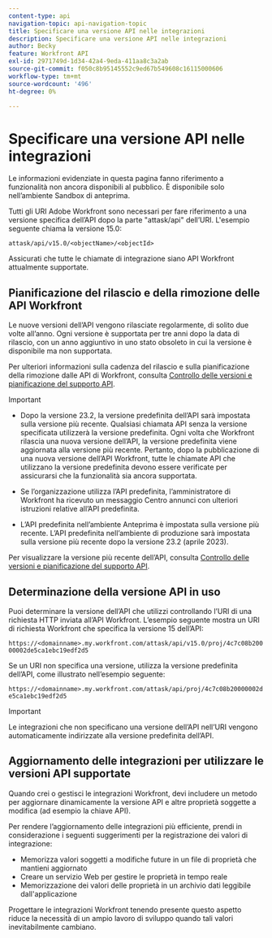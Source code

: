 ```yaml
---
content-type: api
navigation-topic: api-navigation-topic
title: Specificare una versione API nelle integrazioni
description: Specificare una versione API nelle integrazioni
author: Becky
feature: Workfront API
exl-id: 2971749d-1d34-42a4-9eda-411aa8c3a2ab
source-git-commit: f050c8b95145552c9ed67b549608c16115000606
workflow-type: tm+mt
source-wordcount: '496'
ht-degree: 0%

---
```


# Specificare una versione API nelle integrazioni

<span class="preview">Le informazioni evidenziate in questa pagina fanno riferimento a funzionalità non ancora disponibili al pubblico. È disponibile solo nell’ambiente Sandbox di anteprima.</span>

Tutti gli URI Adobe Workfront sono necessari per fare riferimento a una versione specifica dell’API dopo la parte &quot;attask/api&quot; dell’URI. L&#39;esempio seguente chiama la versione 15.0:

`attask/api/v15.0/<objectName>/<objectId>`

Assicurati che tutte le chiamate di integrazione siano API Workfront attualmente supportate.

## Pianificazione del rilascio e della rimozione delle API Workfront

Le nuove versioni dell’API vengono rilasciate regolarmente, di solito due volte all’anno. Ogni versione è supportata per tre anni dopo la data di rilascio, con un anno aggiuntivo in uno stato obsoleto in cui la versione è disponibile ma non supportata.

Per ulteriori informazioni sulla cadenza del rilascio e sulla pianificazione della rimozione dalle API di Workfront, consulta [Controllo delle versioni e pianificazione del supporto API](../../wf-api/api/api-version-support-schedule.md).

>[!IMPORTANT]
>
>* Dopo la versione 23.2, la versione predefinita dell’API sarà impostata sulla versione più recente. Qualsiasi chiamata API senza la versione specificata utilizzerà la versione predefinita. Ogni volta che Workfront rilascia una nuova versione dell’API, la versione predefinita viene aggiornata alla versione più recente. Pertanto, dopo la pubblicazione di una nuova versione dell’API Workfront, tutte le chiamate API che utilizzano la versione predefinita devono essere verificate per assicurarsi che la funzionalità sia ancora supportata.
>
>* Se l’organizzazione utilizza l’API predefinita, l’amministratore di Workfront ha ricevuto un messaggio Centro annunci con ulteriori istruzioni relative all’API predefinita.
>
>* <span class="preview">L’API predefinita nell’ambiente Anteprima è impostata sulla versione più recente. L’API predefinita nell’ambiente di produzione sarà impostata sulla versione più recente dopo la versione 23.2 (aprile 2023)</span>.
>
>Per visualizzare la versione più recente dell’API, consulta [Controllo delle versioni e pianificazione del supporto API](../../wf-api/api/api-version-support-schedule.md).


## Determinazione della versione API in uso

Puoi determinare la versione dell’API che utilizzi controllando l’URI di una richiesta HTTP inviata all’API Workfront. L’esempio seguente mostra un URI di richiesta Workfront che specifica la versione 15 dell’API:

`https://<domainname>.my.workfront.com/attask/api/v15.0/proj/4c7c08b20000002de5ca1ebc19edf2d5`

Se un URI non specifica una versione, utilizza la versione predefinita dell’API, come illustrato nell’esempio seguente:

`https://<domainname>.my.workfront.com/attask/api/proj/4c7c08b20000002de5ca1ebc19edf2d5`

>[!IMPORTANT]
>
> Le integrazioni che non specificano una versione dell’API nell’URI vengono automaticamente indirizzate alla versione predefinita dell’API.

## Aggiornamento delle integrazioni per utilizzare le versioni API supportate

Quando crei o gestisci le integrazioni Workfront, devi includere un metodo per aggiornare dinamicamente la versione API e altre proprietà soggette a modifica (ad esempio la chiave API).

Per rendere l’aggiornamento delle integrazioni più efficiente, prendi in considerazione i seguenti suggerimenti per la registrazione dei valori di integrazione:

* Memorizza valori soggetti a modifiche future in un file di proprietà che mantieni aggiornato
* Creare un servizio Web per gestire le proprietà in tempo reale
* Memorizzazione dei valori delle proprietà in un archivio dati leggibile dall&#39;applicazione

Progettare le integrazioni Workfront tenendo presente questo aspetto riduce la necessità di un ampio lavoro di sviluppo quando tali valori inevitabilmente cambiano.
